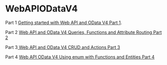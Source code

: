 WebAPIODataV4
=============
Part 1 <a href="http://damienbod.wordpress.com/2014/06/10/getting-started-with-web-api-and-odata-v4/">Getting started with Web API and OData V4 Part 1</a>.

Part 2 <a href="http://damienbod.wordpress.com/2014/06/13/web-api-and-odata-v4-queries-functions-and-attribute-routing-part-2/">Web API and OData V4 Queries, Functions and Attribute Routing Part 2</a>

Part 3<a href="http://damienbod.wordpress.com/2014/06/16/web-api-and-odata-v4-crud-and-actions-part-3/"> Web API and OData V4 CRUD and Actions Part 3</a>

Part 4 <a href="http://damienbod.wordpress.com/2014/06/18/web-api-odata-v4-using-enum-with-functions-and-entities-part-4/">Web API OData V4 Using enum with Functions and Entities Part 4</a>
